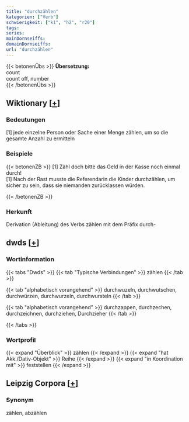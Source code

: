 ```yaml
---
title: "durchzählen"
kategorien: ["Verb"]
schwierigkeit: ["k1", "h2", "r20"]
tags:
series:
mainDornseiffs:
domainDornseiffs:
url: "durchzählen"
---
```


{{< betonenÜbs >}}
**Übersetzung:**  
count  
count off, number  
{{< /betonenÜbs >}}

## Wiktionary [[+](https://de.wiktionary.org/wiki/durchzählen)]

### Bedeutungen
[1] jede einzelne Person oder Sache einer Menge zählen, um so die gesamte Anzahl zu ermitteln  

### Beispiele
{{< betonenZB >}}
[1] Zähl doch bitte das Geld in der Kasse noch einmal durch!  
[1] Nach der Rast musste die Referendarin die Kinder durchzählen, um sicher zu sein, dass sie niemanden zurücklassen würden.  

{{< /betonenZB >}}
### Herkunft
Derivation (Ableitung) des Verbs zählen mit dem Präfix durch-  



## dwds [[+](https://www.dwds.de/wb/durchzählen)]

### Wortinformation
{{< tabs "Dwds" >}}
{{< tab "Typische Verbindungen" >}}
zählen
{{< /tab >}}

{{< tab "alphabetisch vorangehend" >}}
durchwuzeln, durchwutschen, durchwürzen, durchwurzeln, durchwursteln
{{< /tab >}}

{{< tab "alphabetisch vorangehend" >}}
durchzappen, durchzechen, durchzeichnen, durchziehen, Durchzieher
{{< /tab >}}

{{< /tabs >}}

### Wortprofil
{{< expand "Überblick" >}} zählen {{< /expand >}}
{{< expand "hat Akk./Dativ-Objekt" >}} Reihe {{< /expand >}}
{{< expand "in Koordination mit" >}} feststellen {{< /expand >}}

## Leipzig Corpora [[+](https://corpora.uni-leipzig.de/en/res?word=durchzählen&corpusId=deu_newscrawl-public_2018)]


### Synonym
zählen, abzählen

